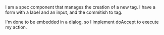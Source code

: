 I am a spec component that manages the creation of a new tag.
I have a form with a label and an input, and the commitish to tag.

I'm done to be embedded in a dialog, so I implement doAccept to execute my action.